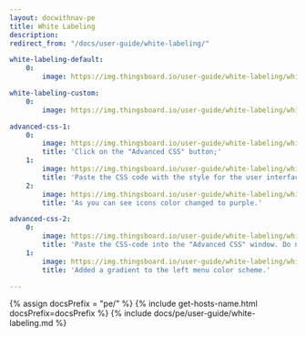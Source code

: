 ```yaml
---
layout: docwithnav-pe
title: White Labeling
description:
redirect_from: "/docs/user-guide/white-labeling/"

white-labeling-default:
    0:
        image: https://img.thingsboard.io/user-guide/white-labeling/white-labeling-default.png

white-labeling-custom:
    0:
        image: https://img.thingsboard.io/user-guide/white-labeling/white-labeling-custom.png

advanced-css-1:
    0:
        image: https://img.thingsboard.io/user-guide/white-labeling/white-labeling-advanced-css-1.png
        title: 'Click on the "Advanced CSS" button;'
    1:
        image: https://img.thingsboard.io/user-guide/white-labeling/white-labeling-advanced-css-2.png
        title: 'Paste the CSS code with the style for the user interface into the "Advanced CSS" pop-up window and click "Save". Then save all changes;'
    2:
        image: https://img.thingsboard.io/user-guide/white-labeling/white-labeling-advanced-css-3.png
        title: 'As you can see icons color changed to purple.'

advanced-css-2:
    0:
        image: https://img.thingsboard.io/user-guide/white-labeling/white-labeling-advanced-css-4.png
        title: 'Paste the CSS-code into the "Advanced CSS" window. Do not delete the previously added CSS code to keep the previous color scheme. Save all changes;'
    1:
        image: https://img.thingsboard.io/user-guide/white-labeling/white-labeling-advanced-css-5.png
        title: 'Added a gradient to the left menu color scheme.'

---
```


{% assign docsPrefix = "pe/" %}
{% include get-hosts-name.html docsPrefix=docsPrefix %}
{% include docs/pe/user-guide/white-labeling.md %}

